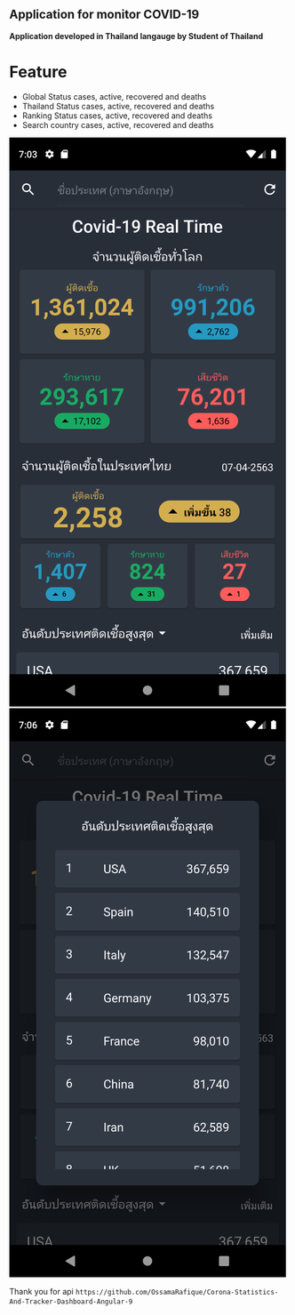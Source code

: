 ## Application for monitor COVID-19

**Application developed in Thailand langauge by Student of Thailand**

# Feature
- Global Status cases, active, recovered and deaths
- Thailand Status cases, active, recovered and deaths
- Ranking Status cases, active, recovered and deaths
- Search country cases, active, recovered and deaths

![Screenshot main page](./assets/sc1.png)
![Screenshot main page](./assets/sc2.png)

Thank you for api
`https://github.com/OssamaRafique/Corona-Statistics-And-Tracker-Dashboard-Angular-9`